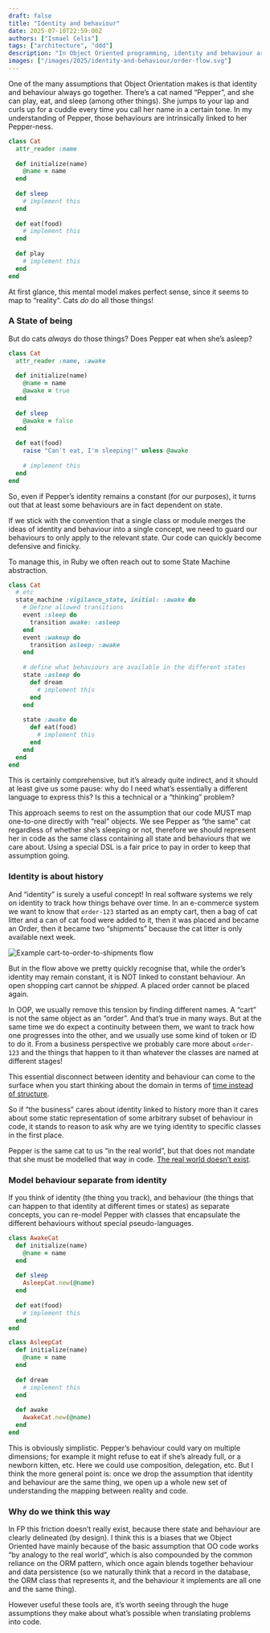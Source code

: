 ```yaml
---
draft: false
title: "Identity and behaviour"
date: 2025-07-10T22:59:00Z
authors: ["Ismael Celis"]
tags: ["architecture", "ddd"]
description: "In Object Oriented programming, identity and behaviour are often conflated. Some loud thinking on splitting them up."
images: ["/images/2025/identity-and-behaviour/order-flow.svg"]
---
```


One of the many assumptions that Object Orientation makes is that identity and behaviour always go together. There’s a cat named “Pepper”, and she can play, eat, and sleep (among other things). She jumps to your lap and curls up for a cuddle every time you call her name in a certain tone. In my understanding of Pepper, those behaviours are intrinsically linked to her Pepper-ness.

<!--more-->

```ruby
class Cat
  attr_reader :name
  
  def initialize(name)
    @name = name
  end
    
  def sleep
    # implement this
  end
    
  def eat(food)
    # implement this
  end
  
  def play
    # implement this
  end
end
```

At first glance, this mental model makes perfect sense, since it seems to map to “reality”. Cats *do* do all those things!

### A State of being

But do cats *always* do those things? Does Pepper eat when she’s asleep?

```ruby
class Cat
  attr_reader :name, :awake
  
  def initialize(name)
    @name = name
    @awake = true
  end
  
  def sleep
    @awake = false
  end
  
  def eat(food)
    raise "Can't eat, I'm sleeping!" unless @awake
    
    # implement this
  end
end
```

So, even if Pepper’s identity remains a constant (for our purposes), it turns out that at least some behaviours are in fact dependent on state. 

If we stick with the convention that a single class or module merges the ideas of identity and behaviour into a single concept, we need to guard our behaviours to only apply to the relevant state. Our code can quickly become defensive and finicky.

To manage this, in Ruby we often reach out to some State Machine abstraction.

```ruby
class Cat
  # etc
  state_machine :vigilance_state, initial: :awake do
    # Define allowed transitions
    event :sleep do
      transition awake: :asleep
    end
    event :wakeup do
      transition asleep: :awake
    end
    
    # define what behaviours are available in the different states
    state :asleep do
      def dream
        # implement this
      end
    end
    
    state :awake do
      def eat(food)
        # implement this
      end
    end
  end
end
```

This is certainly comprehensive, but it’s already quite indirect, and it should at least give us some pause: why do I need what’s essentially a different language to express this? Is this a technical or a “thinking” problem?

This approach seems to rest on the assumption that our code MUST map one-to-one directly with “real” objects. We see Pepper as “the same” cat regardless of whether she’s sleeping or not, therefore we should represent her in code as the same class containing all state and behaviours that we care about. Using a special DSL is a fair price to pay in order to keep that assumption going.

### Identity is about history

And “identity” is surely a useful concept! In real software systems we rely on identity to track how things behave over time. In an e-commerce system we want to know that `order-123` started as an empty cart, then a bag of cat litter and a can of cat food were added to it, then it was placed and became an Order, then it became two “shipments” because the cat litter is only available next week.

<img
  src="/images/2025/identity-and-behaviour/order-flow.svg"
  alt="Example cart-to-order-to-shipments flow" />

But in the flow above we pretty quickly recognise that, while the order’s identity may remain constant, it is NOT linked to constant behaviour. An open shopping cart cannot be *shipped*. A placed order cannot be placed again.

In OOP, we usually remove this tension by finding different names. A “cart” is not the same object as an “order”. And that’s true in many ways. But at the same time we do expect a continuity between them, we want to track how one progresses into the other, and we usually use some kind of token or ID to do it. From a business perspective we probably care more about `order-123` and the things that happen to it than whatever the classes are named at different stages! 

This essential disconnect between identity and behaviour can come to the surface when you start thinking about the domain in terms of [time instead of structure](https://ismaelcelis.com/posts/2025-04-give-it-time/).

So if “the business” cares about identity linked to history more than it cares about some static representation of some arbitrary subset of behaviour in code, it stands to reason to ask why are we tying identity to specific classes in the first place.

Pepper is the same cat to us “in the real world”, but that does not mandate that she must be modelled that way in code. [The real world doesn’t exist](https://udidahan.com/2012/03/05/dont-try-to-model-the-real-world-it-doesnt-exist/).

### Model behaviour separate from identity

If you think of identity (the thing you track), and behaviour (the things that can happen to that identity at different times or states) as separate concepts, you can re-model Pepper with classes that encapsulate the different behaviours without special pseudo-languages.

```ruby
class AwakeCat
  def initialize(name)
    @name = name
  end
  
  def sleep
    AsleepCat.new(@name)
  end
  
  def eat(food)
    # implement this
  end
end

class AsleepCat
  def initialize(name)
    @name = name
  end
  
  def dream
    # implement this
  end
  
  def awake
    AwakeCat.new(@name)
  end
end
```

This is obviously simplistic. Pepper’s behaviour could vary on multiple dimensions; for example it might refuse to eat if she’s already full, or a newborn kitten, etc. Here we could use composition, delegation, etc. But I think the more general point is: once we drop the assumption that identity and behaviour are the same thing, we open up a whole new set of understanding the mapping between reality and code.

### Why do we think this way

In FP this friction doesn’t really exist, because there state and behaviour are clearly delineated (by design). I think this is a biases that we Object Oriented have mainly because of the basic assumption that OO code works “by analogy to the real world”, which is also compounded by the common reliance on the ORM pattern, which once again blends together behaviour and data persistence (so we naturally think that a record in the database, the ORM class that represents it, and the behaviour it implements are all one and the same thing). 

However useful these tools are, it’s worth seeing through the huge assumptions they make about what’s possible when translating problems into code.
